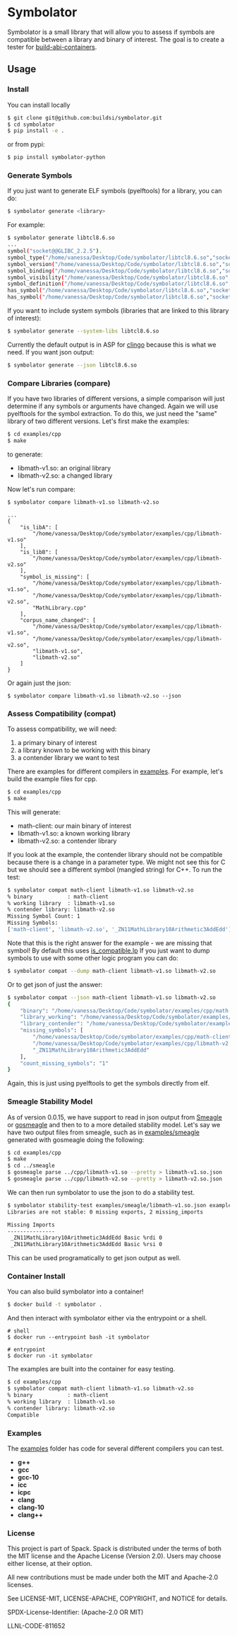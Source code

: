 # Symbolator

Symbolator is a small library that will allow you to assess if symbols are
compatible between a library and binary of interest. The goal is to create
a tester for [build-abi-containers](https://github.com/buildsi/build-abi-containers).

## Usage

### Install

You can install locally

```bash
$ git clone git@github.com:buildsi/symbolator.git
$ cd symbolator
$ pip install -e .
```

or from pypi:

```bash
$ pip install symbolator-python
```

### Generate Symbols

If you just want to generate ELF symbols (pyelftools) for a library, you can do:

```bash
$ symbolator generate <library>
```

For example:

```bash
$ symbolator generate libtcl8.6.so 
...
symbol("socket@@GLIBC_2.2.5").
symbol_type("/home/vanessa/Desktop/Code/symbolator/libtcl8.6.so","socket@@GLIBC_2.2.5","FUNC").
symbol_version("/home/vanessa/Desktop/Code/symbolator/libtcl8.6.so","socket@@GLIBC_2.2.5","").
symbol_binding("/home/vanessa/Desktop/Code/symbolator/libtcl8.6.so","socket@@GLIBC_2.2.5","GLOBAL").
symbol_visibility("/home/vanessa/Desktop/Code/symbolator/libtcl8.6.so","socket@@GLIBC_2.2.5","DEFAULT").
symbol_definition("/home/vanessa/Desktop/Code/symbolator/libtcl8.6.so","socket@@GLIBC_2.2.5","UND").
has_symbol("/home/vanessa/Desktop/Code/symbolator/libtcl8.6.so","socket@@GLIBC_2.2.5").
has_symbol("/home/vanessa/Desktop/Code/symbolator/libtcl8.6.so","socket@@GLIBC_2.2.5").
```

If you want to include system symbols (libraries that are linked to this library of interest):

```bash
$ symbolator generate --system-libs libtcl8.6.so 
```

Currently the default output is in ASP for [clingo](https://potassco.org/clingo/) because this is what we need.
If you want json output:

```bash
$ symbolator generate --json libtcl8.6.so
```

### Compare Libraries (compare)

If you have two libraries of different versions, a simple comparison will just determine
if any symbols or arguments have changed. Again we will use pyelftools for the symbol
extraction. To do this, we just need the "same" library
of two different versions. Let's first make the examples:

```bash
$ cd examples/cpp
$ make
```

to generate:

 - libmath-v1.so: an original library
 - libmath-v2.so: a changed library

Now let's run compare:

```bash
$ symbolator compare libmath-v1.so libmath-v2.so
```
```
...
{
    "is_libA": [
        "/home/vanessa/Desktop/Code/symbolator/examples/cpp/libmath-v1.so"
    ],
    "is_libB": [
        "/home/vanessa/Desktop/Code/symbolator/examples/cpp/libmath-v2.so"
    ],
    "symbol_is_missing": [
        "/home/vanessa/Desktop/Code/symbolator/examples/cpp/libmath-v1.so",
        "/home/vanessa/Desktop/Code/symbolator/examples/cpp/libmath-v2.so",
        "MathLibrary.cpp"
    ],
    "corpus_name_changed": [
        "/home/vanessa/Desktop/Code/symbolator/examples/cpp/libmath-v1.so",
        "/home/vanessa/Desktop/Code/symbolator/examples/cpp/libmath-v2.so",
        "libmath-v1.so",
        "libmath-v2.so"
    ]
}
```

Or again just the json:

```
$ symbolator compare libmath-v1.so libmath-v2.so --json
```

### Assess Compatibility (compat)

To assess compatibility, we will need:

1. a primary binary of interest
2. a library known to be working with this binary
3. a contender library we want to test

There are examples for different compilers in [examples](examples). For example,
let's build the example files for cpp.

```bash
$ cd examples/cpp
$ make
```

This will generate:

 - math-client: our main binary of interest
 - libmath-v1.so: a known working library
 - libmath-v2.so: a contender library

If you look at the example, the contender library should not be compatible
because there is a change in a parameter type. We might not see this for C
but we should see a different symbol (mangled string) for C++. To run
the test:

```bash
$ symbolator compat math-client libmath-v1.so libmath-v2.so
% binary           : math-client
% working library  : libmath-v1.so
% contender library: libmath-v2.so
Missing Symbol Count: 1
Missing Symbols:
['math-client', 'libmath-v2.so', '_ZN11MathLibrary10Arithmetic3AddEdd']
```

Note that this is the right answer for the example - we are missing that symbol!
By default this uses [is_compatible.lp](symbolator/facts/is_compatible.lp)
If you just want to dump symbols to use with some other logic program you
can do:

```bash
$ symbolator compat --dump math-client libmath-v1.so libmath-v2.so
```

Or to get json of just the answer:

```bash
$ symbolator compat --json math-client libmath-v1.so libmath-v2.so 
{
    "binary": "/home/vanessa/Desktop/Code/symbolator/examples/cpp/math-client",
    "library_working": "/home/vanessa/Desktop/Code/symbolator/examples/cpp/libmath-v1.so",
    "library_contender": "/home/vanessa/Desktop/Code/symbolator/examples/cpp/libmath-v2.so",
    "missing_symbols": [
        "/home/vanessa/Desktop/Code/symbolator/examples/cpp/math-client",
        "/home/vanessa/Desktop/Code/symbolator/examples/cpp/libmath-v2.so",
        "_ZN11MathLibrary10Arithmetic3AddEdd"
    ],
    "count_missing_symbols": "1"
}
```

Again, this is just using pyelftools to get the symbols directly from elf.

### Smeagle Stability Model

As of version 0.0.15, we have support to read in json output from [Smeagle](https://github.com/buildsi/Smeagle) or [gosmeagle](https://github.com/vsoch/gosmeagle) and then to to a more detailed stability model. Let's say we have two output files from smeagle,
such as in [examples/smeagle](examples/smeagle) generated with gosmeagle doing the following:

```bash
$ cd examples/cpp
$ make
$ cd ../smeagle
$ gosmeagle parse ../cpp/libmath-v1.so --pretty > libmath-v1.so.json
$ gosmeagle parse ../cpp/libmath-v2.so --pretty > libmath-v2.so.json
```

We can then run symbolator to use the json to do a stability test.

```bash
$ symbolator stability-test examples/smeagle/libmath-v1.so.json examples/smeagle/libmath-v2.so.json --detail
Libraries are not stable: 0 missing exports, 2 missing_imports

Missing Imports
---------------
 _ZN11MathLibrary10Arithmetic3AddEdd Basic %rdi 0
 _ZN11MathLibrary10Arithmetic3AddEdd Basic %rsi 0
```

This can be used programatically to get json output as well.

### Container Install

You can also build symbolator into a container!

```bash
$ docker build -t symbolator .
```

And then interact with symbolator either via the entrypoint or a shell.

```
# shell
$ docker run --entrypoint bash -it symbolator

# entrypoint
$ docker run -it symbolator
```

The examples are built into the container for easy testing.

```bash
$ cd examples/cpp
$ symbolator compat math-client libmath-v1.so libmath-v2.so 
% binary           : math-client
% working library  : libmath-v1.so
% contender library: libmath-v2.so
Compatible
```

### Examples

The [examples](examples) folder has code for several different compilers
you can test.

 - **g++**
 - **gcc**
 - **gcc-10**
 - **icc**
 - **icpc**
 - **clang**
 - **clang-10**
 - **clang++**  
 
 
### License

This project is part of Spack. Spack is distributed under the terms of both the MIT license and the Apache License (Version 2.0). Users may choose either license, at their option.

All new contributions must be made under both the MIT and Apache-2.0 licenses.

See LICENSE-MIT, LICENSE-APACHE, COPYRIGHT, and NOTICE for details.

SPDX-License-Identifier: (Apache-2.0 OR MIT)

LLNL-CODE-811652
